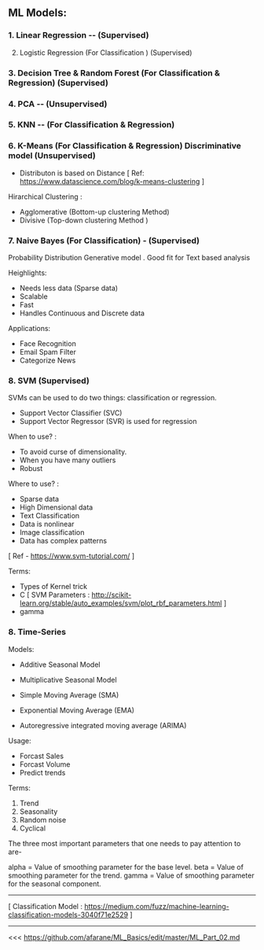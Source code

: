 ## ML Models:

### 1. Linear Regression -- (Supervised) 

2. Logistic Regression (For Classification ) (Supervised)

### 3. Decision Tree & Random Forest (For Classification & Regression) (Supervised)

### 4. PCA -- (Unsupervised)

### 5. KNN -- (For Classification & Regression)

### 6. K-Means (For Classification & Regression)  Discriminative model (Unsupervised)

- Distributon is based on Distance 
[ Ref: https://www.datascience.com/blog/k-means-clustering ]

Hirarchical Clustering :
- Agglomerative (Bottom-up clustering Method)
- Divisive (Top-down clustering Method )

### 7. Naive Bayes (For Classification) - (Supervised)

Probability Distribution Generative model . Good fit for Text based analysis 

Heighlights:
- Needs less data (Sparse data)
- Scalable
- Fast
- Handles Continuous and Discrete data


Applications:
- Face Recognition
- Email Spam Filter
- Categorize News

### 8. SVM (Supervised)

SVMs can be used to do two things: classification or regression.
- Support Vector Classifier (SVC)
- Support Vector Regressor (SVR) is used for regression

When to use? :
- To avoid curse of dimensionality. 
- When you have many outliers 
- Robust

Where to use? :
- Sparse data
- High Dimensional data
- Text Classification
- Data is nonlinear
- Image classification
- Data has complex patterns

[ Ref - https://www.svm-tutorial.com/ ]

Terms:
- Types of Kernel trick
- C
[ SVM Parameters : http://scikit-learn.org/stable/auto_examples/svm/plot_rbf_parameters.html ]
- gamma

### 8. Time-Series

Models: 
- Additive Seasonal Model
- Multiplicative Seasonal Model

- Simple Moving Average (SMA)
- Exponential Moving Average (EMA)
- Autoregressive integrated moving average (ARIMA)

Usage:
- Forcast Sales
- Forcast Volume
- Predict trends

Terms:
1. Trend
2. Seasonality
3. Random noise
4. Cyclical

The three most important parameters that one needs to pay attention to are-

alpha = Value of smoothing parameter for the base level. 
beta = Value of smoothing parameter for the trend.
gamma = Value of smoothing parameter for the seasonal component.



---------------

[ Classification Model : https://medium.com/fuzz/machine-learning-classification-models-3040f71e2529 ]

---------------

<<< https://github.com/afarane/ML_Basics/edit/master/ML_Part_02.md

